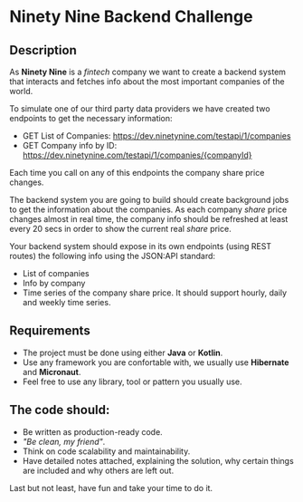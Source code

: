 # Ninety Nine Backend Challenge

## Description

As **Ninety Nine** is a *fintech* company we want to create a backend system that interacts and fetches info about the most important companies of the world.

To simulate one of our third party data providers we have created two endpoints to get the necessary information:

- GET List of Companies: https://dev.ninetynine.com/testapi/1/companies
- GET Company info by ID: https://dev.ninetynine.com/testapi/1/companies/{companyId}

Each time you call on any of this endpoints the company share price changes.

The backend system you are going to build should create background jobs to get the information about the companies. As each company *share* price changes almost in real time, the company info should be refreshed at least every 20 secs in order to show the current real *share* price.

Your backend system should expose in its own endpoints (using REST routes) the following info using the JSON:API standard:

- List of companies
- Info by company
- Time series of the company share price. It should support hourly, daily and weekly time series.

## Requirements

- The project must be done using either **Java** or **Kotlin**.
- Use any framework you are confortable with, we usually use **Hibernate** and **Micronaut**.
- Feel free to use any library, tool or pattern you usually use.

## The code should:

- Be written as production-ready code.
- *"Be clean, my friend"*.
- Think on code scalability and maintainability.
- Have detailed notes attached, explaining the solution, why certain things are included and why others are left out.

Last but not least, have fun and take your time to do it.
